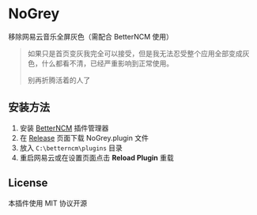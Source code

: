 # NoGrey
移除网易云音乐全屏灰色（需配合 BetterNCM 使用）

> 如果只是首页变灰我完全可以接受，但是我无法忍受整个应用全部变成灰色，什么都看不清，已经严重影响到正常使用。
>
> 别再折腾活着的人了

## 安装方法
1. 安装 [BetterNCM](https://github.com/MicroCBer/BetterNCM) 插件管理器
2. 在 [Release](https://github.com/kasuganosoras/NoGrey/releases) 页面下载 NoGrey.plugin 文件
3. 放入 `C:\betterncm\plugins` 目录
4. 重启网易云或在设置页面点击 **Reload Plugin** 重载

## License
本插件使用 MIT 协议开源
